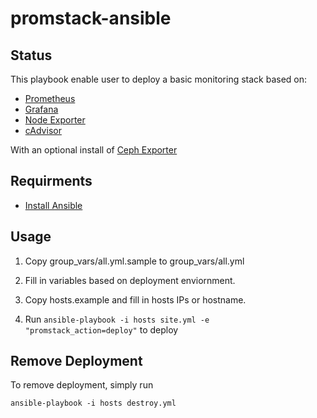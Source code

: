 # promstack-ansible

## Status

This playbook enable user to deploy a basic monitoring stack based on:

- [Prometheus](https://prometheus.io)
- [Grafana](https://grafana.com)
- [Node Exporter](https://github.com/prometheus/node_exporter)
- [cAdvisor](https://github.com/google/cadvisor)

With an optional install of [Ceph Exporter](https://github.com/digitalocean/ceph_exporter/tree/luminous)

## Requirments 

- [Install Ansible](http://docs.ansible.com/ansible/intro_installation.html)

## Usage

1. Copy group_vars/all.yml.sample to group_vars/all.yml

2. Fill in variables based on deployment enviornment.

3. Copy hosts.example and fill in hosts IPs or hostname.

4. Run ```ansible-playbook -i hosts site.yml -e "promstack_action=deploy"``` to deploy

## Remove Deployment

To remove deployment, simply run

```ansible-playbook -i hosts destroy.yml```
